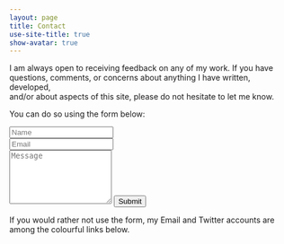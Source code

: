 ```yaml
---
layout: page
title: Contact
use-site-title: true
show-avatar: true
---
```


I am always open to receiving feedback on any of my work. If you have questions, comments, or concerns about anything I have written, developed,  
and/or about aspects of this site, please do not hesitate to let me know. 

You can do so using the form below:

<form action="https://formspree.io/christopher.teeter@gmail.com" method="POST" class="form" id="contact-form">
  <div class="row">
    <div class="col-xs-6">
      <input type="text" name="name" class="form-control input-lg" placeholder="Name" title="Name">
    </div>
    <div class="col-xs-6">
      <input type="email" name="_replyto" class="form-control input-lg" placeholder="Email" title="Email">
    </div>
  </div>
  <input type="hidden" name="_subject" value="New message from cteeter.ca">
  <textarea type="text" name="content" class="form-control input-lg" placeholder="Message" title="Message" required="required" rows="6"></textarea>
  <input type="text" name="_gotcha" style="display:none">
  <input type="hidden" name="_next" value="/contact/?message=Your_message_was_sent_to_Chris._Thanks!"/>
  <button type="submit" class="btn btn-lg btn-primary">Submit</button>
</form>

If you would rather not use the form, my Email and Twitter accounts are among the colourful links below.